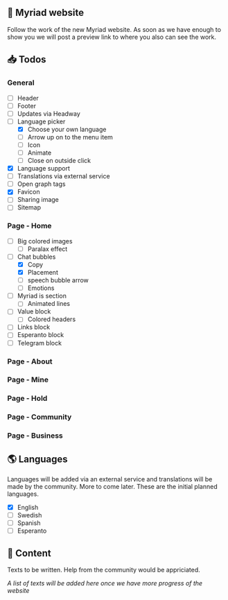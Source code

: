 ## 🎨 Myriad website

Follow the work of the new Myriad website. As soon as we have enough to show you we will post a preview link to where you also can see the work.

## 📥 Todos

### General

- [ ] Header
- [ ] Footer
- [ ] Updates via Headway
- [ ] Language picker
  - [x] Choose your own language
  - [ ] Arrow up on to the menu item
  - [ ] Icon
  - [ ] Animate
  - [ ] Close on outside click
- [x] Language support
- [ ] Translations via external service
- [ ] Open graph tags
- [x] Favicon
- [ ] Sharing image
- [ ] Sitemap

### Page - Home

- [ ] Big colored images
  - [ ] Paralax effect
- [ ] Chat bubbles
  - [x] Copy
  - [x] Placement
  - [ ] speech bubble arrow
  - [ ] Emotions
- [ ] Myriad is section
  - [ ] Animated lines
- [ ] Value block
  - [ ] Colored headers
- [ ] Links block
- [ ] Esperanto block
- [ ] Telegram block

### Page - About

### Page - Mine

### Page - Hold

### Page - Community

### Page - Business

## 🌎 Languages

Languages will be added via an external service and translations will be made by the community. More to come later. These are the initial planned languages.

- [x] English
- [ ] Swedish
- [ ] Spanish
- [ ] Esperanto

## 📝 Content

Texts to be written. Help from the community would be appriciated.

_A list of texts will be added here once we have more progress of the website_
